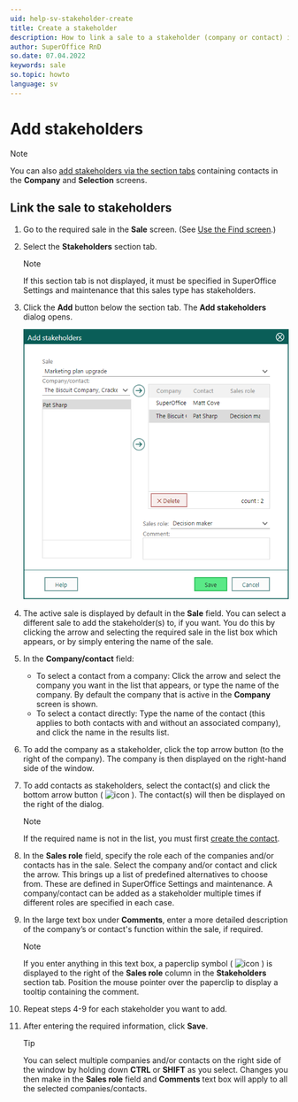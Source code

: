 ```yaml
---
uid: help-sv-stakeholder-create
title: Create a stakeholder
description: How to link a sale to a stakeholder (company or contact) in SuperOffice.
author: SuperOffice RnD
so.date: 07.04.2022
keywords: sale
so.topic: howto
language: sv
---
```


# Add stakeholders

> [!NOTE]
> You can also [add stakeholders via the section tabs][2] containing contacts in the **Company** and **Selection** screens.

## Link the sale to stakeholders

1. Go to the required sale in the **Sale** screen. (See [Use the Find screen][1].)

2. Select the **Stakeholders** section tab.

    > [!NOTE]
    > If this section tab is not displayed, it must be specified in SuperOffice Settings and maintenance that this sales type has stakeholders.

3. Click the **Add** button below the section tab. The **Add stakeholders** dialog opens.

    ![Add stakeholders dialog -screenshot][img3]

4. The active sale is displayed by default in the **Sale** field. You can select a different sale to add the stakeholder(s) to, if you want. You do this by clicking the arrow and selecting the required sale in the list box which appears, or by simply entering the name of the sale.

5. In the **Company/contact** field:

    * To select a contact from a company: Click the arrow and select the company you want in the list that appears, or type the name of the company. By default the company that is active in the **Company** screen is shown.
    * To select a contact directly: Type the name of the contact (this applies to both contacts with and without an associated company), and click the name in the results list.

6. To add the company as a stakeholder, click the top arrow button (to the right of the company). The company is then displayed on the right-hand side of the window.

7. To add contacts as stakeholders, select the contact(s) and click the bottom arrow button ( ![icon][img2] ). The contact(s) will then be displayed on the right of the dialog.

    > [!NOTE]
    > If the required name is not in the list, you must first [create the contact][3].

8. In the **Sales role** field, specify the role each of the companies and/or contacts has in the sale. Select the company and/or contact and click the arrow. This brings up a list of predefined alternatives to choose from. These are defined in SuperOffice Settings and maintenance.
    A company/contact can be added as a stakeholder multiple times if different roles are specified in each case.

9. In the large text box under **Comments**, enter a more detailed description of the company’s or contact's function within the sale, if required.

    > [!NOTE]
    > If you enter anything in this text box, a paperclip symbol ( ![icon][img1] ) is displayed to the right of the **Sales role** column in the **Stakeholders** section tab. Position the mouse pointer over the paperclip to display a tooltip containing the comment.

10. Repeat steps 4-9 for each stakeholder you want to add.

11. After entering the required information, click **Save**.

    > [!TIP]
    > You can select multiple companies and/or contacts on the right side of the window by holding down **CTRL** or **SHIFT** as you select. Changes you then make in the **Sales role** field and **Comments** text box will apply to all the selected companies/contacts.

<!-- Referenced links -->
[1]: ../../../search-options/learn/find-dialog.md
[2]: ../../../project/learn/project-members/add.md
[3]: ../../../contact/learn/create.md

<!-- Referenced images -->
[img1]: ../../../../media/icons/binders.bmp
[img2]: ../../../../media/icons/arrow-right.png
[img3]: media/chap7-add-stakeholders.bmp

